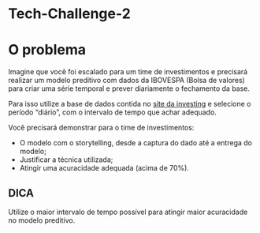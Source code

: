 # Tech-Challenge-2

<h1>O problema</h1>

<p>
    Imagine que você foi escalado para um time de investimentos e precisará realizar um modelo preditivo com dados da IBOVESPA (Bolsa de valores) para criar uma série temporal e prever diariamente o fechamento da base. </p> <p> Para isso utilize a base de dados contida no <a href="https://br.investing.com/indices/bovespa-historical-data" rel="noopener" target="_blank">site da investing</a> e selecione o período “diário”, com o intervalo de tempo que achar adequado. </p> <p> Você precisará demonstrar para o time de investimentos: 
</p>

<ul>
    <li>O modelo com o storytelling, desde a captura do dado até a entrega do modelo;</li>
    <li>Justificar a técnica utilizada;</li>
    <li>Atingir uma acuracidade adequada (acima de 70%).</li>
</ul>

<h2>DICA</h2>
<p>
    Utilize o maior intervalo de tempo possível para atingir maior acuracidade no modelo preditivo. 
</p> 

